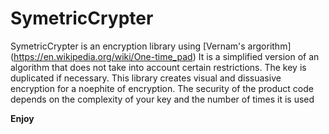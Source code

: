 # SymetricCrypter

SymetricCrypter is an encryption library using [Vernam's argorithm] (https://en.wikipedia.org/wiki/One-time_pad)
It is a simplified version of an algorithm that does not take into account certain restrictions.
The key is duplicated if necessary. 
This library creates visual and dissuasive encryption for a noephite of encryption. 
The security of the product code depends on the complexity of your key and the number of times it is used

**Enjoy**